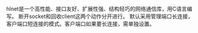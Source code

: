 hlnet是一个高性能、接口友好、扩展性强、结构轻巧的网络通信库，用C语言编写。
断开socket和回收client这两个动作分开进行。
默认采用管理端口长连接，客户端口短连接的模式。客户端口如果要长连接，需单独设置。
